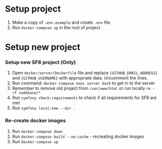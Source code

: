 # Setup project
1. Make a copy of `.env.example` and create `.env` file
2. Run `docker-compose up` in the root of project



# Setup new project

### Setup new SF8 project (Only)
1. Open `docker/server/Dockerfile` file and replace `{GITHUB_EMAIL_ADDRESS}` and `{GITHUB_USERNAME}` with appropriate data. Uncomment the lines.
2. Run command: `docker-compose exec server bash` to get in to the server
3. Remember to remove old project from `/var/www/html` or run locally `rm -rf codebase/*`
4. Run `symfony check:requirements` to check if all requirements for SF8 are met
5. Run `symfony local:new --dir .` 

### Re-create docker images
1. Run `docker-compose down`
2. Run `docker-compose build --no-cache` - recreating docker images
3. Run `docker-compose up` 